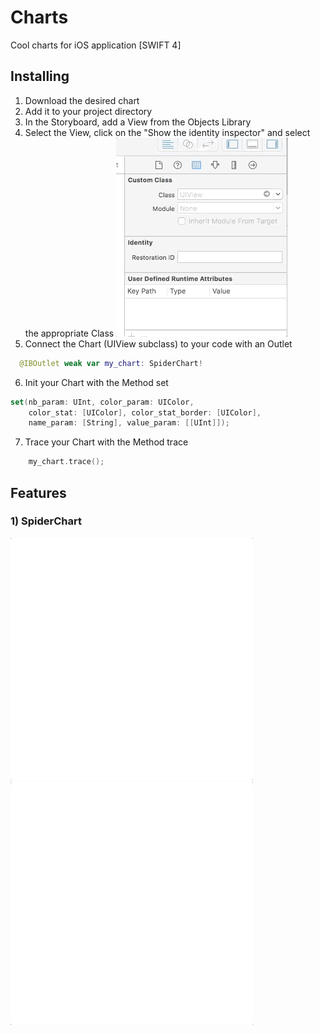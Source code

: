 # Charts
Cool charts for iOS application [SWIFT 4]

## Installing

1) Download the desired chart
2) Add it to your project directory
3) In the Storyboard, add a View from the Objects Library
4) Select the View, click on the "Show the identity inspector" and select the appropriate Class
![alt text](https://github.com/Choqs/Charts/blob/master/readme_sources/anim3.gif)
5) Connect the Chart (UIView subclass) to your code with an Outlet
```swift
  @IBOutlet weak var my_chart: SpiderChart!
```
6) Init your Chart with the Method set
```swift
set(nb_param: UInt, color_param: UIColor, 
    color_stat: [UIColor], color_stat_border: [UIColor], 
    name_param: [String], value_param: [[UInt]]);
```
7) Trace your Chart with the Method trace
```swift
    my_chart.trace();

```



## Features

### 1) SpiderChart

![alt text](https://github.com/Choqs/Charts/blob/master/readme_sources/anim.gif)![alt text](https://github.com/Choqs/Charts/blob/master/readme_sources/anim2.gif)

